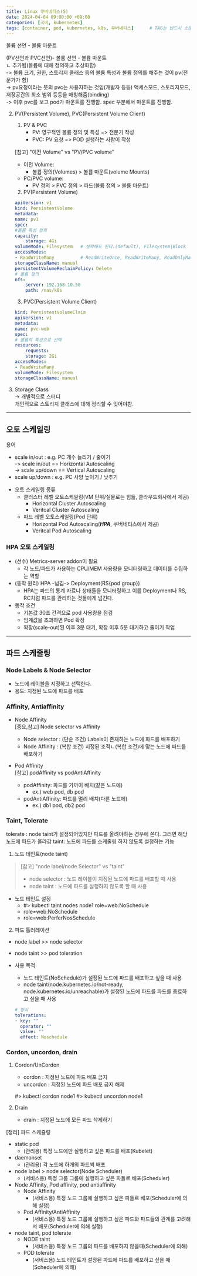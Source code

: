 ```yaml
---
title: Linux 쿠버네티스(5)
date: 2024-04-04 09:00:00 +09:00
categories: [국비, kubernetes]
tags: [container, pod, kubernetes, k8s, 쿠버네티스]		# TAG는 반드시 소문자로 이루어져야함!
---
```


볼륨 선언 - 볼륨 마운트

(PV선언과 PVC선언)- 볼륨 선언 - 볼륨 마운트  
ㄴ 추가됨(볼륨에 대해 정의하고 추상화함)  
-> 볼륨 크기, 권한, 스토리지 클래스 등의 볼륨 특성과 볼륨 정의를 해주는 것이 pv(전문가가 함)  
-> pv요청이라는 뜻의 pvc는 사용자하는 것임(개발자 등등) 액세스모드, 스토리지모드, 저장공간의 최소 범위 등등을 매칭해줌(binding)  
-> 이후 pvc를 보고 pod가 마운트를 진행함. spec 부분에서 마운트를 진행함.

2. PV(Persistent Volume), PVC(Persistent Volume Client)
    1. PV & PVC
        - PV: 영구적인 볼륨 정의 및 특성 => 전문가 작성
        - PVC: PV 요청 => POD 실행하는 사람이 작성

    [참고] "이전 Volume" vs "PV/PVC volume"
    - 이전 Volume: 
        - 볼륨 정의(Volumes) > 볼륨 마운트(volume Mounts)
    - PC/PVC volume:
        - PV 정의 > PVC 정의 > 파드(볼륨 정의 > 볼륨 마운트)

    2. PV(Persistent Volume)

    ```yaml
    apiVersion: v1
    kind: PersistentVolume
    metadata:
    name: pv1
    spec:
    #볼륨 특성 정의
    capacity:
        storage: 4Gi
    volumeMode: Filesystem   # 생략해도 된다.(default), Filesystem|Block
    accessModes:
    - ReadWriteMany          # ReadWriteOnce, ReadWriteMany, ReadOnlyMany, ...
    storageClassName: manual
    persistentVolumeReclaimPolicy: Delete
    # 볼륨 정의
    nfs:
        server: 192.168.10.50
        path: /nas/k8s

    ```

    3. PVC(Persistent Volume Client)

    ```yaml
    kind: PersistentVolumeClaim
    apiVersion: v1
    metadata:
    name: pvc-web
    spec:
    # 볼륨의 특성으로 선택
    resources:
        requests:
        storage: 2Gi
    accessModes:
    - ReadWriteMany
    volumeMode: Filesystem 
    storageClassName: manual
    ```
3. Storage Class  
    -> 개별적으로 스터디  
    개인적으로 스토리지 클래스에 대해 정리할 수 잇어야함.

---
## 오토 스케일링
용어
* scale in/out		: e.g. PC 개수 늘리기 / 줄이기   
-> scale in/out == Horizontal Autoscaling  
-> scale up/down == Vertical Autoscaling  
* scale up/down		: e.g. PC 사양 높이기 / 낮추기

- 오토 스케일링 종류
    - 클러스터 레벨 오토스케일링(VM 단위/실물로는 힘듦, 클라우드회사에서 제공)
        - Horizontal Cluster Autoscaling
        - Veritcal Cluster Autoscaling
    - 파드 레벨 오토스케일링(Pod 단위)
        - Horizontal Pod Autoscaling(***HPA***, 쿠버네티스에서 제공)
        - Veritcal Pod Autoscaling

### HPA 오토 스케일링
- (선수) Metrics-server addon이 필요
    - 각 노드/파드가 사용하는 CPU/MEM 사용량을 모니터링하고 데이터를 수집하는 역할
- (동작 원리) HPA -넘김-> Deployment(RS{pod group})
    - HPA는 파드의 통계 자료나 상태들을 모니터링하고 이를 Deployment나 RS, RC처럼 파드를 관리하는 것들에게 넘긴다. 
- 동작 조건 
    - 기본값 30초 간격으로 pod 사용량을 점검
    - 임계값을 초과하면 Pod 확장
    - 확장(scale-out)된 이후 3분 대기, 확장 이후 5분 대기하고 줄이기 작업

---

## 파드 스케줄링

### Node Labels & Node Selector
* 노드에 레이블을 지정하고 선택한다.
* 용도: 지정된 노드에 파드를 배포

### Affinity, Antiaffinity
- Node Affinity  
    [중요,참고] Node selector vs Affinity
    - Node selector : (단순 조건) Labels이 존재하는 노드에 파드를 배포하기
    - Node Affinity : (복합 조건) 지정된 조적ㄴ(복합 조건)에 맞는 노드에 파드를 배포하기

- Pod Affinity  
    [참고] podAffinity vs podAntiAffinity
    - podAffinity: 파드를 가까이 배치(같은 노드에)
        - ex.) web pod, db pod
    - podAntiAffinity: 파드를 멀리 배치(다른 노드에)
        - ex.) db1 pod, db2 pod
### Taint, Tolerate
tolerate : node taint가 설정되어있지만 파드를 올려야하는 경우에 쓴다. 그러면 해당 노드에 파드가 올라감 
taint: 노드에 파드를 스케줄링 하지 않도록 설정하는 기능
1. 노드 테인트(node taint)

> [참고] "node label/node Selector" vs "taint"  
> - node selector : 노드 레이블이 지정된 노드에 파드를 배포할 때 사용  
> - node taint : 노드에 파드를 실행하지 않도록 할 때 사용

- 노드 테인트 설정
    - #> kubectl taint nodes node1 role=web:NoSchedule
    - role=web:NoSchedule
    - role=web:PerferNosSchedule

2. 파드 톨러레이션
- node label >> node selector  
- node taint >> pod toleration

- 사용 목적
    - 노드 테인트(NoSchedule)가 설정된 노드에 파드를 배포하고 싶을 때 사용
    - node taint(node.kubernetes.io/not-ready, node.kubernetes.io/unreachable)가 설정된 노드에 파드를 파드를 종료하고 싶을 때 사용

    ```yaml
    # 양식
    tolerations:
    - key: ""
      operator: ""
      value: ""
      effect: Noschedule
    ```

### Cordon, uncordon, drain

1. Cordon/UnCordon
    - cordon : 지정된 노드에 파드 배포 금지
    - uncordon : 지정된 노드에 파드 배포 금지 해제

    #> kubectl cordon node1
    #> kubectl uncordon node1

2. Drain
    - drain : 지정된 노드에 모든 파드 삭제하기

[정리] 파드 스케쥴링
- static pod
    - (관리용) 특정 노드에만 실행하고 싶은 파드를 배포(Kubelet)
- daemonset
    - (관리용) 각 노드에 하개의 파드씩 배포
- node label > node selector(Node Scheduler)
    - (서비스용) 특정 그룹 그룹에 실행하고 싶은 파들르 배포(Scheduler)
- Node Affinity, Pod affinity, pod antiaffinity
    - Node Affinity
        - (서비스용) 특정 노드 그룹에 실행하고 싶은 파들르 배포(Scheduler에 의해 실행)
    - Pod Affinity/AntiAffinity
        - (서비스용) 특정 노드 그룹에 실행하고 싶은 파드와 파드들의 관계를 고려해서 배포(Scheduler에 의해 실행)
- node taint, pod tolerate
    - NODE taint
        - (서비스용) 특정 노드 그룹의 파드를 배포하지 않을때(Scheduler에 의해)
    - POD tolerate
        - (서비스용) 노드 테인트가 설정된 파드에 파드를 배포하고 싶을 때(Scheduler에 의해)